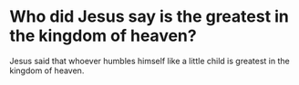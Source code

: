 # Who did Jesus say is the greatest in the kingdom of heaven?

Jesus said that whoever humbles himself like a little child is greatest in the kingdom of heaven.
